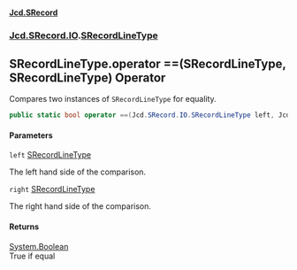 #### [Jcd.SRecord](index.md 'index')
### [Jcd.SRecord.IO](Jcd.SRecord.IO.md 'Jcd.SRecord.IO').[SRecordLineType](Jcd.SRecord.IO.SRecordLineType.md 'Jcd.SRecord.IO.SRecordLineType')

## SRecordLineType.operator ==(SRecordLineType, SRecordLineType) Operator

Compares two instances of `SRecordLineType` for equality.

```csharp
public static bool operator ==(Jcd.SRecord.IO.SRecordLineType left, Jcd.SRecord.IO.SRecordLineType right);
```
#### Parameters

<a name='Jcd.SRecord.IO.SRecordLineType.op_Equality(Jcd.SRecord.IO.SRecordLineType,Jcd.SRecord.IO.SRecordLineType).left'></a>

`left` [SRecordLineType](Jcd.SRecord.IO.SRecordLineType.md 'Jcd.SRecord.IO.SRecordLineType')

The left hand side of the comparison.

<a name='Jcd.SRecord.IO.SRecordLineType.op_Equality(Jcd.SRecord.IO.SRecordLineType,Jcd.SRecord.IO.SRecordLineType).right'></a>

`right` [SRecordLineType](Jcd.SRecord.IO.SRecordLineType.md 'Jcd.SRecord.IO.SRecordLineType')

The right hand side of the comparison.

#### Returns
[System.Boolean](https://docs.microsoft.com/en-us/dotnet/api/System.Boolean 'System.Boolean')  
True if equal